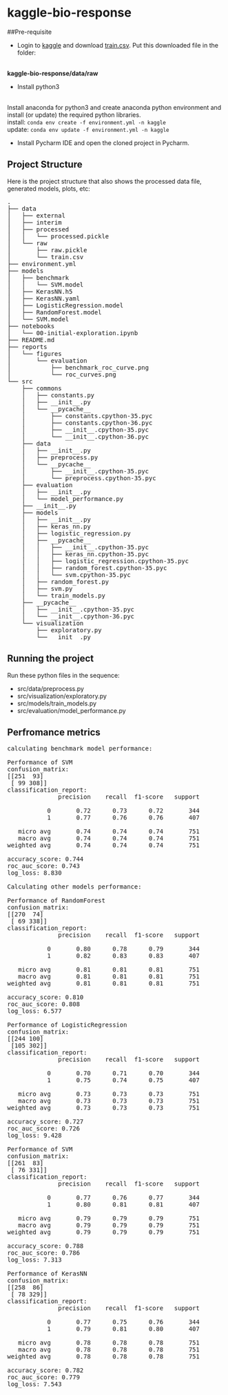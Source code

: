 # kaggle-bio-response

##Pre-requisite

- Login to [kaggle](https://www.kaggle.com) and download [train.csv](https://www.kaggle.com/c/bioresponse/download/train.csv).
Put this downloaded file in the folder:
<br>
<b>kaggle-bio-response/data/raw</b>

- Install python3
<br>
Install anaconda for python3 and create anaconda python environment and install (or update) the required python libraries.
<br>
install: <code>conda env create -f environment.yml -n kaggle</code>
<br>
update: <code>conda env update -f environment.yml -n kaggle</code>

- Install Pycharm IDE and open the cloned project in Pycharm.


## Project Structure

Here is the project structure that also shows the processed data file, generated models, plots, etc:
<pre>
.
├── data
│   ├── external
│   ├── interim
│   ├── processed
│   │   └── processed.pickle
│   └── raw
│       ├── raw.pickle
│       └── train.csv
├── environment.yml
├── models
│   ├── benchmark
│   │   └── SVM.model
│   ├── KerasNN.h5
│   ├── KerasNN.yaml
│   ├── LogisticRegression.model
│   ├── RandomForest.model
│   └── SVM.model
├── notebooks
│   └── 00-initial-exploration.ipynb
├── README.md
├── reports
│   └── figures
│       └── evaluation
│           ├── benchmark_roc_curve.png
│           └── roc_curves.png
└── src
    ├── commons
    │   ├── constants.py
    │   ├── __init__.py
    │   └── __pycache__
    │       ├── constants.cpython-35.pyc
    │       ├── constants.cpython-36.pyc
    │       ├── __init__.cpython-35.pyc
    │       └── __init__.cpython-36.pyc
    ├── data
    │   ├── __init__.py
    │   ├── preprocess.py
    │   └── __pycache__
    │       ├── __init__.cpython-35.pyc
    │       └── preprocess.cpython-35.pyc
    ├── evaluation
    │   ├── __init__.py
    │   └── model_performance.py
    ├── __init__.py
    ├── models
    │   ├── __init__.py
    │   ├── keras_nn.py
    │   ├── logistic_regression.py
    │   ├── __pycache__
    │   │   ├── __init__.cpython-35.pyc
    │   │   ├── keras_nn.cpython-35.pyc
    │   │   ├── logistic_regression.cpython-35.pyc
    │   │   ├── random_forest.cpython-35.pyc
    │   │   └── svm.cpython-35.pyc
    │   ├── random_forest.py
    │   ├── svm.py
    │   └── train_models.py
    ├── __pycache__
    │   ├── __init__.cpython-35.pyc
    │   └── __init__.cpython-36.pyc
    └── visualization
        ├── exploratory.py
        └── __init__.py
</pre>



## Running the project

Run these python files in the sequence:

- src/data/preprocess.py
- src/visualization/exploratory.py
- src/models/train_models.py
- src/evaluation/model_performance.py


## Perfromance metrics

<pre>
calculating benchmark model performance:

Performance of SVM
confusion_matrix:
[[251  93]
 [ 99 308]]
classification_report:
              precision    recall  f1-score   support

           0       0.72      0.73      0.72       344
           1       0.77      0.76      0.76       407

   micro avg       0.74      0.74      0.74       751
   macro avg       0.74      0.74      0.74       751
weighted avg       0.74      0.74      0.74       751

accuracy_score: 0.744
roc_auc_score: 0.743
log_loss: 8.830

Calculating other models performance:

Performance of RandomForest
confusion_matrix:
[[270  74]
 [ 69 338]]
classification_report:
              precision    recall  f1-score   support

           0       0.80      0.78      0.79       344
           1       0.82      0.83      0.83       407

   micro avg       0.81      0.81      0.81       751
   macro avg       0.81      0.81      0.81       751
weighted avg       0.81      0.81      0.81       751

accuracy_score: 0.810
roc_auc_score: 0.808
log_loss: 6.577

Performance of LogisticRegression
confusion_matrix:
[[244 100]
 [105 302]]
classification_report:
              precision    recall  f1-score   support

           0       0.70      0.71      0.70       344
           1       0.75      0.74      0.75       407

   micro avg       0.73      0.73      0.73       751
   macro avg       0.73      0.73      0.73       751
weighted avg       0.73      0.73      0.73       751

accuracy_score: 0.727
roc_auc_score: 0.726
log_loss: 9.428

Performance of SVM
confusion_matrix:
[[261  83]
 [ 76 331]]
classification_report:
              precision    recall  f1-score   support

           0       0.77      0.76      0.77       344
           1       0.80      0.81      0.81       407

   micro avg       0.79      0.79      0.79       751
   macro avg       0.79      0.79      0.79       751
weighted avg       0.79      0.79      0.79       751

accuracy_score: 0.788
roc_auc_score: 0.786
log_loss: 7.313

Performance of KerasNN
confusion_matrix:
[[258  86]
 [ 78 329]]
classification_report:
              precision    recall  f1-score   support

           0       0.77      0.75      0.76       344
           1       0.79      0.81      0.80       407

   micro avg       0.78      0.78      0.78       751
   macro avg       0.78      0.78      0.78       751
weighted avg       0.78      0.78      0.78       751

accuracy_score: 0.782
roc_auc_score: 0.779
log_loss: 7.543

</pre>




